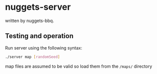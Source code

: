 # nuggets-server

written by nuggets-bbq.

## Testing and operation

Run server using the following syntax:

```bash
./server map [randomSeed]
```

map files are assumed to be valid so load them from the `/maps/` directory
